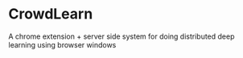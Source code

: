 # CrowdLearn
A chrome extension + server side system for doing distributed deep learning using browser windows
